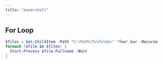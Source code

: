 ```yaml
---
title: "powershell"
---
```


## For Loop
```powershell
$files = Get-ChildItem -Path "C:\Path\To\Folder" *foo*.bar -Recurse
foreach ($file in $files) {
  Start-Process $file.Fullname -Wait
}
```
